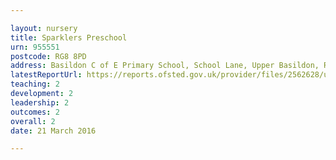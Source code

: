 ```yaml
---

layout: nursery
title: Sparklers Preschool
urn: 955551
postcode: RG8 8PD
address: Basildon C of E Primary School, School Lane, Upper Basildon, READING, RG8 8PD
latestReportUrl: https://reports.ofsted.gov.uk/provider/files/2562628/urn/955551.pdf
teaching: 2
development: 2
leadership: 2
outcomes: 2
overall: 2
date: 21 March 2016

---
```

